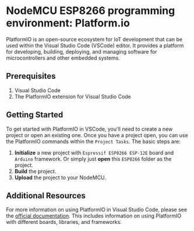 # NodeMCU ESP8266 programming environment: Platform.io

PlatformIO is an open-source ecosystem for IoT development that can be used within the Visual Studio Code (VSCode) editor. It provides a platform for developing, building, deploying, and managing software for microcontrollers and other embedded systems.

## Prerequisites

1. Visual Studio Code
2. The PlatformIO extension for Visual Studio Code

## Getting Started

To get started with PlatformIO in VSCode, you'll need to create a new project or open an existing one. Once you have a project open, you can use the PlatformIO commands within the `Project Tasks`. The basic steps are:
1. **Initialize** a new project with `Espressif ESP8266 ESP-12E` board and `Arduino` framework. Or simply just **open** this `ESP8266` folder as the project.
2. **Build** the project.
3. **Upload** the project to your NodeMCU.

## Additional Resources

For more information on using PlatformIO in Visual Studio Code, please see the [official documentation](https://docs.platformio.org/en/latest/ide/vscode.html). This includes information on using PlatformIO with different boards, libraries, and frameworks.

